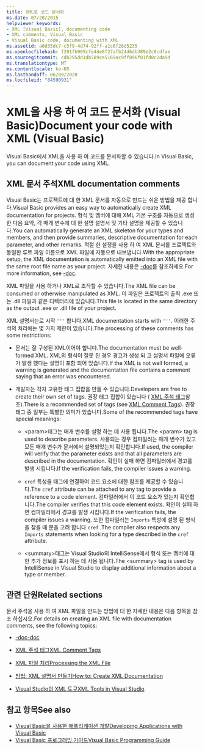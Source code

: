 ```yaml
---
title: XML로 코드 문서화
ms.date: 07/20/2015
helpviewer_keywords:
- XML [Visual Basic], documenting code
- XML comments, Visual Basic
- Visual Basic code, documenting with XML
ms.assetid: a0d35dc7-c5f9-4d74-92ff-a1c6f28d5235
ms.openlocfilehash: f391fb909cfe4de8f27afb24d6db389e2c8cdfae
ms.sourcegitcommit: cdb295dd1db589ce5169ac9ff096f01fd0c2da9d
ms.translationtype: MT
ms.contentlocale: ko-KR
ms.lasthandoff: 06/09/2020
ms.locfileid: "84590931"
---
```

# <a name="document-your-code-with-xml-visual-basic"></a><span data-ttu-id="3a427-102">XML을 사용 하 여 코드 문서화 (Visual Basic)</span><span class="sxs-lookup"><span data-stu-id="3a427-102">Document your code with XML (Visual Basic)</span></span>

<span data-ttu-id="3a427-103">Visual Basic에서 XML을 사용 하 여 코드를 문서화할 수 있습니다.</span><span class="sxs-lookup"><span data-stu-id="3a427-103">In Visual Basic, you can document your code using XML.</span></span>

## <a name="xml-documentation-comments"></a><span data-ttu-id="3a427-104">XML 문서 주석</span><span class="sxs-lookup"><span data-stu-id="3a427-104">XML documentation comments</span></span>

<span data-ttu-id="3a427-105">Visual Basic는 프로젝트에 대 한 XML 문서를 자동으로 만드는 쉬운 방법을 제공 합니다.</span><span class="sxs-lookup"><span data-stu-id="3a427-105">Visual Basic provides an easy way to automatically create XML documentation for projects.</span></span> <span data-ttu-id="3a427-106">형식 및 멤버에 대해 XML 기본 구조를 자동으로 생성 한 다음 요약, 각 매개 변수에 대 한 설명 설명서 및 기타 설명을 제공할 수 있습니다.</span><span class="sxs-lookup"><span data-stu-id="3a427-106">You can automatically generate an XML skeleton for your types and members, and then provide summaries, descriptive documentation for each parameter, and other remarks.</span></span> <span data-ttu-id="3a427-107">적절 한 설정을 사용 하 여 XML 문서를 프로젝트와 동일한 루트 파일 이름으로 XML 파일에 자동으로 내보냅니다.</span><span class="sxs-lookup"><span data-stu-id="3a427-107">With the appropriate setup, the XML documentation is automatically emitted into an XML file with the same root file name as your project.</span></span> <span data-ttu-id="3a427-108">자세한 내용은 [-doc](../../reference/command-line-compiler/doc.md)를 참조하세요.</span><span class="sxs-lookup"><span data-stu-id="3a427-108">For more information, see [-doc](../../reference/command-line-compiler/doc.md).</span></span>

<span data-ttu-id="3a427-109">XML 파일을 사용 하거나 XML로 조작할 수 있습니다.</span><span class="sxs-lookup"><span data-stu-id="3a427-109">The XML file can be consumed or otherwise manipulated as XML.</span></span> <span data-ttu-id="3a427-110">이 파일은 프로젝트의 출력 .exe 또는 .dll 파일과 같은 디렉터리에 있습니다.</span><span class="sxs-lookup"><span data-stu-id="3a427-110">This file is located in the same directory as the output .exe or .dll file of your project.</span></span>

<span data-ttu-id="3a427-111">XML 설명서는로 시작 `'''` 합니다.</span><span class="sxs-lookup"><span data-stu-id="3a427-111">XML documentation starts with `'''`.</span></span> <span data-ttu-id="3a427-112">이러한 주석의 처리에는 몇 가지 제한이 있습니다.</span><span class="sxs-lookup"><span data-stu-id="3a427-112">The processing of these comments has some restrictions:</span></span>

- <span data-ttu-id="3a427-113">문서는 잘 구성된 XML이어야 합니다.</span><span class="sxs-lookup"><span data-stu-id="3a427-113">The documentation must be well-formed XML.</span></span> <span data-ttu-id="3a427-114">XML의 형식이 잘못 된 경우 경고가 생성 되 고 설명서 파일에 오류가 발생 했다는 설명이 포함 되어 있습니다.</span><span class="sxs-lookup"><span data-stu-id="3a427-114">If the XML is not well formed, a warning is generated and the documentation file contains a comment saying that an error was encountered.</span></span>

- <span data-ttu-id="3a427-115">개발자는 각자 고유한 태그 집합을 만들 수 있습니다.</span><span class="sxs-lookup"><span data-stu-id="3a427-115">Developers are free to create their own set of tags.</span></span> <span data-ttu-id="3a427-116">권장 태그 집합이 있습니다 ( [XML 주석 태그](../../language-reference/xmldoc/index.md)참조).</span><span class="sxs-lookup"><span data-stu-id="3a427-116">There is a recommended set of tags (see [XML Comment Tags](../../language-reference/xmldoc/index.md)).</span></span> <span data-ttu-id="3a427-117">권장 태그 중 일부는 특별한 의미가 있습니다.</span><span class="sxs-lookup"><span data-stu-id="3a427-117">Some of the recommended tags have special meanings:</span></span>

  - <span data-ttu-id="3a427-118">\<param>태그는 매개 변수를 설명 하는 데 사용 됩니다.</span><span class="sxs-lookup"><span data-stu-id="3a427-118">The \<param> tag is used to describe parameters.</span></span> <span data-ttu-id="3a427-119">사용되는 경우 컴파일러는 매개 변수가 있고 모든 매개 변수가 문서에서 설명되었는지 확인합니다.</span><span class="sxs-lookup"><span data-stu-id="3a427-119">If used, the compiler will verify that the parameter exists and that all parameters are described in the documentation.</span></span> <span data-ttu-id="3a427-120">확인이 실패 하면 컴파일러에서 경고를 발생 시킵니다.</span><span class="sxs-lookup"><span data-stu-id="3a427-120">If the verification fails, the compiler issues a warning.</span></span>

  - <span data-ttu-id="3a427-121">`cref` 특성을 태그에 연결하여 코드 요소에 대한 참조를 제공할 수 있습니다.</span><span class="sxs-lookup"><span data-stu-id="3a427-121">The `cref` attribute can be attached to any tag to provide a reference to a code element.</span></span> <span data-ttu-id="3a427-122">컴파일러에서 이 코드 요소가 있는지 확인합니다.</span><span class="sxs-lookup"><span data-stu-id="3a427-122">The compiler verifies that this code element exists.</span></span> <span data-ttu-id="3a427-123">확인이 실패 하면 컴파일러에서 경고를 발생 시킵니다.</span><span class="sxs-lookup"><span data-stu-id="3a427-123">If the verification fails, the compiler issues a warning.</span></span> <span data-ttu-id="3a427-124">또한 컴파일러는 `Imports` 특성에 설명 된 형식을 찾을 때 문을 고려 합니다 `cref` .</span><span class="sxs-lookup"><span data-stu-id="3a427-124">The compiler also respects any `Imports` statements when looking for a type described in the `cref` attribute.</span></span>

  - <span data-ttu-id="3a427-125">\<summary>태그는 Visual Studio의 IntelliSense에서 형식 또는 멤버에 대 한 추가 정보를 표시 하는 데 사용 됩니다.</span><span class="sxs-lookup"><span data-stu-id="3a427-125">The \<summary> tag is used by IntelliSense in Visual Studio to display additional information about a type or member.</span></span>

## <a name="related-sections"></a><span data-ttu-id="3a427-126">관련 단원</span><span class="sxs-lookup"><span data-stu-id="3a427-126">Related sections</span></span>

<span data-ttu-id="3a427-127">문서 주석을 사용 하 여 XML 파일을 만드는 방법에 대 한 자세한 내용은 다음 항목을 참조 하십시오.</span><span class="sxs-lookup"><span data-stu-id="3a427-127">For details on creating an XML file with documentation comments, see the following topics:</span></span>

- [<span data-ttu-id="3a427-128">-doc</span><span class="sxs-lookup"><span data-stu-id="3a427-128">-doc</span></span>](../../reference/command-line-compiler/doc.md)

- [<span data-ttu-id="3a427-129">XML 주석 태그</span><span class="sxs-lookup"><span data-stu-id="3a427-129">XML Comment Tags</span></span>](../../language-reference/xmldoc/index.md)

- [<span data-ttu-id="3a427-130">XML 파일 처리</span><span class="sxs-lookup"><span data-stu-id="3a427-130">Processing the XML File</span></span>](processing-the-xml-file.md)

- [<span data-ttu-id="3a427-131">방법: XML 설명서 만들기</span><span class="sxs-lookup"><span data-stu-id="3a427-131">How to: Create XML Documentation</span></span>](how-to-create-xml-documentation.md)

- [<span data-ttu-id="3a427-132">Visual Studio의 XML 도구</span><span class="sxs-lookup"><span data-stu-id="3a427-132">XML Tools in Visual Studio</span></span>](/visualstudio/xml-tools/xml-tools-in-visual-studio)

## <a name="see-also"></a><span data-ttu-id="3a427-133">참고 항목</span><span class="sxs-lookup"><span data-stu-id="3a427-133">See also</span></span>

- [<span data-ttu-id="3a427-134">Visual Basic을 사용한 애플리케이션 개발</span><span class="sxs-lookup"><span data-stu-id="3a427-134">Developing Applications with Visual Basic</span></span>](../../developing-apps/index.md)
- [<span data-ttu-id="3a427-135">Visual Basic 프로그래밍 가이드</span><span class="sxs-lookup"><span data-stu-id="3a427-135">Visual Basic Programming Guide</span></span>](../index.md)

